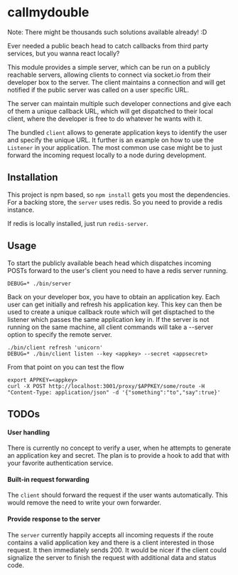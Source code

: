 callmydouble
============

Note: There might be thousands such solutions available already! :D

Ever needed a public beach head to catch callbacks from third party services, but you wanna react locally?

This module provides a simple server, which can be run on a publicly reachable servers,
allowing clients to connect via socket.io from their developer box to the server.
The client maintains a connection and will get notified if the public server was called on a
user specific URL.

The server can maintain multiple such developer connections and give each of them a unique
callback URL, which will get dispatched to their local client, where the developer is free to
do whatever he wants with it.

The bundled `client` allows to generate application keys to identify the user and specify the unique URL.
It further is an example on how to use the `Listener` in your application.
The most common use case might be to just forward the incoming request locally to a node during development.

Installation
------------

This project is npm based, so `npm install` gets you most the dependencies.
For a backing store, the `server` uses redis. So you need to provide a redis instance.

If redis is locally installed, just run `redis-server`.

Usage
-----

To start the publicly available beach head which dispatches incoming POSTs forward to the user's client you need to have a redis server running.
```
DEBUG=* ./bin/server
```

Back on your developer box, you have to obtain an application key. Each user can get initially and refresh his application key.
This key can then be used to create a unique callback route which will get disptached to the listener which passes the same application
key in. If the server is not running on the same machine, all client commands will take a --server option to specify the remote server.
```
./bin/client refresh 'unicorn'
DEBUG=* ./bin/client listen --key <appkey> --secret <appsecret>
```

From that point on you can test the flow
```
export APPKEY=<appkey>
curl -X POST http://localhost:3001/proxy/$APPKEY/some/route -H "Content-Type: application/json" -d '{"something":"to","say":true}'
```

TODOs
-----

#### User handling
There is currently no concept to verify a user, when he attempts to generate an application key and secret.
The plan is to provide a hook to add that with your favorite authentication service.

#### Built-in request forwarding
The `client` should forward the request if the user wants automatically.
This would remove the need to write your own forwarder.

#### Provide response to the server
The `server` currently happily accepts all incoming requests if the route contains a valid application key
and there is a client interested in those request. It then immediately sends 200.
It would be nicer if the client could signalize the server to finish the request with additional data and
status code.


